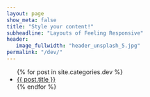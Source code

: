 ```yaml
---
layout: page
show_meta: false
title: "Style your content!"
subheadline: "Layouts of Feeling Responsive"
header:
   image_fullwidth: "header_unsplash_5.jpg"
permalink: "/dev/"
---
```

<ul>
    {% for post in site.categories.dev %}
    <li><a href="{{ site.url }}{{ site.baseurl }}{{ post.url }}">{{ post.title }}</a></li>
    {% endfor %}
</ul>
